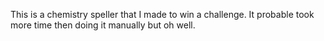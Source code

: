 This is a chemistry speller that I made to win a challenge. It probable took more time then doing it manually but oh well.
